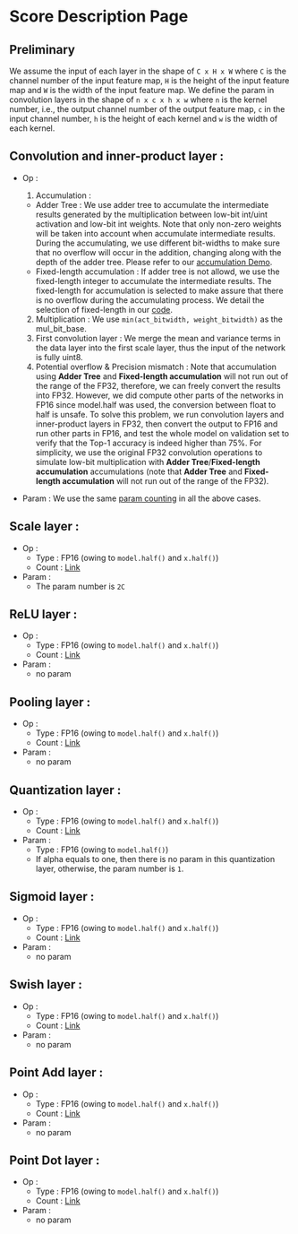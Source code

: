 # Score Description Page

## Preliminary
We assume the input of each layer in the shape of `C x H x W` where `C` is the channel number of the input feature map, 
`H` is the height of the input feature map and `W`
is the width of the input feature map. We define the param in convolution layers in the shape of `n x c x h x w` where `n` is the kernel 
number, i.e., the output channel number 
of the output feature map, `c` in the input channel number, `h` is the height of each kernel and `w` is the width of each kernel.

## Convolution and inner-product layer :
* Op :
  1. Accumulation : 
    * Adder Tree :
    We use adder tree to accumulate the intermediate results generated by the multiplication between low-bit int/uint activation and low-bit int weights. Note that only non-zero weights will be taken into account when accumulate intermediate results. During the accumulating, we use different bit-widths to make sure that no overflow will occur in the addition, changing along with the depth of the adder tree. Please refer to our [accumulation Demo](xxxx). 
    * Fixed-length accumulation : 
    If adder tree is not allowd, we use the fixed-length integer to accumulate the intermediate results. The fixed-length for accumulation is selected to make assure that there is no overflow during the accumulating process. We detail the selection of fixed-length in our [code](https://github.com/wps712/MicroNetChallenge/blob/754593e4a7a57231ae27375117ea5b9325e75280/flops_utils_final.py#L165).
  2. Multiplication : We use `min(act_bitwidth, weight_bitwidth)` as the mul_bit_base.
  3. First convolution layer :
  We merge the mean and variance terms in the data layer into the first scale layer, thus the input of the network is fully uint8.
  4. Potential overflow & Precision mismatch :
  Note that accumulation using **Adder Tree** and **Fixed-length accumulation** will not run out of the range of the FP32, therefore, we can freely convert the results into FP32. However, we did compute other parts of the networks in FP16 since model.half was used, the conversion between float to half is unsafe. To solve this problem, we run convolution layers and inner-product layers in FP32, then convert the output to FP16 and run other parts in FP16, and test the whole model on validation set to verify that the Top-1 accuracy is indeed higher than 75%. For simplicity, we use the original FP32 convolution operations to simulate low-bit multiplication with **Adder Tree**/**Fixed-length accumulation** accumulations (note that **Adder Tree** and **Fixed-length accumulation** will not run out of the range of the FP32).
     
* Param : 
  We use the same [param counting](https://github.com/wps712/MicroNetChallenge/blob/754593e4a7a57231ae27375117ea5b9325e75280/flops_utils_final.py#L47) in all the above cases.


## Scale layer :
* Op :
  * Type : FP16 (owing to `model.half()` and `x.half()`)
  * Count : [Link](https://github.com/wps712/MicroNetChallenge/blob/754593e4a7a57231ae27375117ea5b9325e75280/flops_utils_final.py#L46)
* Param :
  * The param number is `2C`
  
  
## ReLU layer :
* Op :
  * Type : FP16 (owing to `model.half()` and `x.half()`)
  * Count : [Link](https://github.com/wps712/MicroNetChallenge/blob/fa136d792419d236c28137bdea48f498dda49fad/flops_utils_final.py#L260)
* Param :
  * no param

## Pooling layer :
* Op :
  * Type : FP16 (owing to `model.half()` and `x.half()`)
  * Count : [Link](https://github.com/wps712/MicroNetChallenge/blob/fa136d792419d236c28137bdea48f498dda49fad/flops_utils_final.py#L270)
* Param :
  * no param
  
## Quantization layer :
* Op :
  * Type : FP16 (owing to `model.half()` and `x.half()`)
  * Count : [Link](https://github.com/wps712/MicroNetChallenge/blob/fa136d792419d236c28137bdea48f498dda49fad/flops_utils_final.py#L243)
* Param :
  * Type : FP16 (owing to `model.half()`)
  * If alpha equals to one, then there is no param in this quantization layer, otherwise, the param number is `1`.
  
## Sigmoid layer :
* Op :
  * Type : FP16 (owing to `model.half()` and `x.half()`)
  * Count : [Link](https://github.com/wps712/MicroNetChallenge/blob/fa136d792419d236c28137bdea48f498dda49fad/flops_utils_final.py#L311)
* Param :
  * no param
  
## Swish layer :
* Op :
  * Type : FP16 (owing to `model.half()` and `x.half()`)
  * Count : [Link](https://github.com/wps712/MicroNetChallenge/blob/fa136d792419d236c28137bdea48f498dda49fad/flops_utils_final.py#L321)
* Param :
  * no param
  
## Point Add layer :
* Op :
  * Type : FP16 (owing to `model.half()` and `x.half()`)
  * Count : [Link](https://github.com/wps712/MicroNetChallenge/blob/fa136d792419d236c28137bdea48f498dda49fad/flops_utils_final.py#L342)
* Param :
  * no param
  
## Point Dot layer :
* Op :
  * Type : FP16 (owing to `model.half()` and `x.half()`)
  * Count : [Link](https://github.com/wps712/MicroNetChallenge/blob/fa136d792419d236c28137bdea48f498dda49fad/flops_utils_final.py#L331)
* Param :
  * no param
